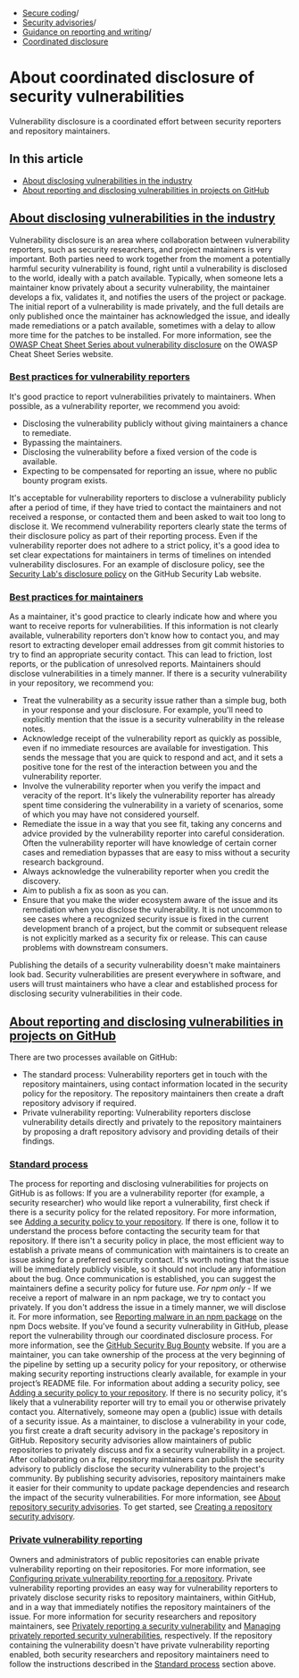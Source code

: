   * [Secure coding](https://docs.github.com/en/code-security "Secure coding")/
  * [Security advisories](https://docs.github.com/en/code-security/security-advisories "Security advisories")/
  * [Guidance on reporting and writing](https://docs.github.com/en/code-security/security-advisories/guidance-on-reporting-and-writing-information-about-vulnerabilities "Guidance on reporting and writing")/
  * [Coordinated disclosure](https://docs.github.com/en/code-security/security-advisories/guidance-on-reporting-and-writing-information-about-vulnerabilities/about-coordinated-disclosure-of-security-vulnerabilities "Coordinated disclosure")


# About coordinated disclosure of security vulnerabilities
Vulnerability disclosure is a coordinated effort between security reporters and repository maintainers.
## In this article
  * [About disclosing vulnerabilities in the industry](https://docs.github.com/en/code-security/security-advisories/guidance-on-reporting-and-writing-information-about-vulnerabilities/about-coordinated-disclosure-of-security-vulnerabilities#about-disclosing-vulnerabilities-in-the-industry)
  * [About reporting and disclosing vulnerabilities in projects on GitHub](https://docs.github.com/en/code-security/security-advisories/guidance-on-reporting-and-writing-information-about-vulnerabilities/about-coordinated-disclosure-of-security-vulnerabilities#about-reporting-and-disclosing-vulnerabilities-in-projects-on-github)


## [About disclosing vulnerabilities in the industry](https://docs.github.com/en/code-security/security-advisories/guidance-on-reporting-and-writing-information-about-vulnerabilities/about-coordinated-disclosure-of-security-vulnerabilities#about-disclosing-vulnerabilities-in-the-industry)
Vulnerability disclosure is an area where collaboration between vulnerability reporters, such as security researchers, and project maintainers is very important. Both parties need to work together from the moment a potentially harmful security vulnerability is found, right until a vulnerability is disclosed to the world, ideally with a patch available. Typically, when someone lets a maintainer know privately about a security vulnerability, the maintainer develops a fix, validates it, and notifies the users of the project or package.
The initial report of a vulnerability is made privately, and the full details are only published once the maintainer has acknowledged the issue, and ideally made remediations or a patch available, sometimes with a delay to allow more time for the patches to be installed. For more information, see the [OWASP Cheat Sheet Series about vulnerability disclosure](https://cheatsheetseries.owasp.org/cheatsheets/Vulnerability_Disclosure_Cheat_Sheet.html#commercial-and-open-source-software) on the OWASP Cheat Sheet Series website.
### [Best practices for vulnerability reporters](https://docs.github.com/en/code-security/security-advisories/guidance-on-reporting-and-writing-information-about-vulnerabilities/about-coordinated-disclosure-of-security-vulnerabilities#best-practices-for-vulnerability-reporters)
It's good practice to report vulnerabilities privately to maintainers. When possible, as a vulnerability reporter, we recommend you avoid:
  * Disclosing the vulnerability publicly without giving maintainers a chance to remediate.
  * Bypassing the maintainers.
  * Disclosing the vulnerability before a fixed version of the code is available.
  * Expecting to be compensated for reporting an issue, where no public bounty program exists.


It's acceptable for vulnerability reporters to disclose a vulnerability publicly after a period of time, if they have tried to contact the maintainers and not received a response, or contacted them and been asked to wait too long to disclose it.
We recommend vulnerability reporters clearly state the terms of their disclosure policy as part of their reporting process. Even if the vulnerability reporter does not adhere to a strict policy, it's a good idea to set clear expectations for maintainers in terms of timelines on intended vulnerability disclosures. For an example of disclosure policy, see the [Security Lab's disclosure policy](https://securitylab.github.com/advisories#policy) on the GitHub Security Lab website.
### [Best practices for maintainers](https://docs.github.com/en/code-security/security-advisories/guidance-on-reporting-and-writing-information-about-vulnerabilities/about-coordinated-disclosure-of-security-vulnerabilities#best-practices-for-maintainers)
As a maintainer, it's good practice to clearly indicate how and where you want to receive reports for vulnerabilities. If this information is not clearly available, vulnerability reporters don't know how to contact you, and may resort to extracting developer email addresses from git commit histories to try to find an appropriate security contact. This can lead to friction, lost reports, or the publication of unresolved reports.
Maintainers should disclose vulnerabilities in a timely manner. If there is a security vulnerability in your repository, we recommend you:
  * Treat the vulnerability as a security issue rather than a simple bug, both in your response and your disclosure. For example, you'll need to explicitly mention that the issue is a security vulnerability in the release notes.
  * Acknowledge receipt of the vulnerability report as quickly as possible, even if no immediate resources are available for investigation. This sends the message that you are quick to respond and act, and it sets a positive tone for the rest of the interaction between you and the vulnerability reporter.
  * Involve the vulnerability reporter when you verify the impact and veracity of the report. It's likely the vulnerability reporter has already spent time considering the vulnerability in a variety of scenarios, some of which you may have not considered yourself.
  * Remediate the issue in a way that you see fit, taking any concerns and advice provided by the vulnerability reporter into careful consideration. Often the vulnerability reporter will have knowledge of certain corner cases and remediation bypasses that are easy to miss without a security research background.
  * Always acknowledge the vulnerability reporter when you credit the discovery.
  * Aim to publish a fix as soon as you can.
  * Ensure that you make the wider ecosystem aware of the issue and its remediation when you disclose the vulnerability. It is not uncommon to see cases where a recognized security issue is fixed in the current development branch of a project, but the commit or subsequent release is not explicitly marked as a security fix or release. This can cause problems with downstream consumers.


Publishing the details of a security vulnerability doesn't make maintainers look bad. Security vulnerabilities are present everywhere in software, and users will trust maintainers who have a clear and established process for disclosing security vulnerabilities in their code.
## [About reporting and disclosing vulnerabilities in projects on GitHub](https://docs.github.com/en/code-security/security-advisories/guidance-on-reporting-and-writing-information-about-vulnerabilities/about-coordinated-disclosure-of-security-vulnerabilities#about-reporting-and-disclosing-vulnerabilities-in-projects-on-github)
There are two processes available on GitHub:
  * The standard process: Vulnerability reporters get in touch with the repository maintainers, using contact information located in the security policy for the repository. The repository maintainers then create a draft repository advisory if required.
  * Private vulnerability reporting: Vulnerability reporters disclose vulnerability details directly and privately to the repository maintainers by proposing a draft repository advisory and providing details of their findings.


### [Standard process](https://docs.github.com/en/code-security/security-advisories/guidance-on-reporting-and-writing-information-about-vulnerabilities/about-coordinated-disclosure-of-security-vulnerabilities#standard-process)
The process for reporting and disclosing vulnerabilities for projects on GitHub is as follows:
If you are a vulnerability reporter (for example, a security researcher) who would like report a vulnerability, first check if there is a security policy for the related repository. For more information, see [Adding a security policy to your repository](https://docs.github.com/en/code-security/getting-started/adding-a-security-policy-to-your-repository#about-security-policies). If there is one, follow it to understand the process before contacting the security team for that repository.
If there isn't a security policy in place, the most efficient way to establish a private means of communication with maintainers is to create an issue asking for a preferred security contact. It's worth noting that the issue will be immediately publicly visible, so it should not include any information about the bug. Once communication is established, you can suggest the maintainers define a security policy for future use.
_For npm only_ - If we receive a report of malware in an npm package, we try to contact you privately. If you don't address the issue in a timely manner, we will disclose it. For more information, see [Reporting malware in an npm package](https://docs.npmjs.com/reporting-malware-in-an-npm-package) on the npm Docs website.
If you've found a security vulnerability in GitHub, please report the vulnerability through our coordinated disclosure process. For more information, see the [GitHub Security Bug Bounty](https://bounty.github.com/) website.
If you are a maintainer, you can take ownership of the process at the very beginning of the pipeline by setting up a security policy for your repository, or otherwise making security reporting instructions clearly available, for example in your project’s README file. For information about adding a security policy, see [Adding a security policy to your repository](https://docs.github.com/en/code-security/getting-started/adding-a-security-policy-to-your-repository#about-security-policies). If there is no security policy, it's likely that a vulnerability reporter will try to email you or otherwise privately contact you. Alternatively, someone may open a (public) issue with details of a security issue.
As a maintainer, to disclose a vulnerability in your code, you first create a draft security advisory in the package's repository in GitHub. Repository security advisories allow maintainers of public repositories to privately discuss and fix a security vulnerability in a project. After collaborating on a fix, repository maintainers can publish the security advisory to publicly disclose the security vulnerability to the project's community. By publishing security advisories, repository maintainers make it easier for their community to update package dependencies and research the impact of the security vulnerabilities. For more information, see [About repository security advisories](https://docs.github.com/en/code-security/security-advisories/working-with-repository-security-advisories/about-repository-security-advisories).
To get started, see [Creating a repository security advisory](https://docs.github.com/en/code-security/security-advisories/working-with-repository-security-advisories/creating-a-repository-security-advisory).
### [Private vulnerability reporting](https://docs.github.com/en/code-security/security-advisories/guidance-on-reporting-and-writing-information-about-vulnerabilities/about-coordinated-disclosure-of-security-vulnerabilities#private-vulnerability-reporting)
Owners and administrators of public repositories can enable private vulnerability reporting on their repositories. For more information, see [Configuring private vulnerability reporting for a repository](https://docs.github.com/en/code-security/security-advisories/working-with-repository-security-advisories/configuring-private-vulnerability-reporting-for-a-repository).
Private vulnerability reporting provides an easy way for vulnerability reporters to privately disclose security risks to repository maintainers, within GitHub, and in a way that immediately notifies the repository maintainers of the issue. For more information for security researchers and repository maintainers, see [Privately reporting a security vulnerability](https://docs.github.com/en/code-security/security-advisories/guidance-on-reporting-and-writing-information-about-vulnerabilities/privately-reporting-a-security-vulnerability) and [Managing privately reported security vulnerabilities](https://docs.github.com/en/code-security/security-advisories/guidance-on-reporting-and-writing-information-about-vulnerabilities/managing-privately-reported-security-vulnerabilities), respectively.
If the repository containing the vulnerability doesn't have private vulnerability reporting enabled, both security researchers and repository maintainers need to follow the instructions described in the [Standard process](https://docs.github.com/en/code-security/security-advisories/guidance-on-reporting-and-writing-information-about-vulnerabilities/about-coordinated-disclosure-of-security-vulnerabilities#standard-process) section above.
